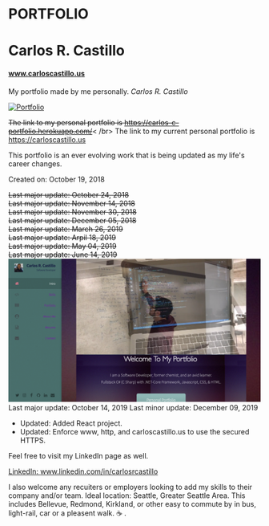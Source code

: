 # PORTFOLIO
# Carlos R. Castillo
#### www.carloscastillo.us

My portfolio made by me personally.  *Carlos R. Castillo*

[![Portfolio](https://img.shields.io/badge/Resume-PDF-brightgreen.svg)](https://carlos-c-portfolio.herokuapp.com/)

~~The link to my personal portfolio is https://carlos-c-portfolio.herokuapp.com/~~< /br>
The link to my current personal portfolio is https://carloscastillo.us

This portfolio is an ever evolving work that is being updated as my life's career changes.

Created on: October 19, 2018

~~Last major update: October 24, 2018~~<br>
~~Last major update: November 14, 2018~~<br>
~~Last major update: November 30, 2018~~<br>
~~Last major update: December 05, 2018~~<br>
~~Last major update: March 26, 2019~~<br>
~~Last major update: Arpil 18, 2019~~<br>
~~Last major update: May 04, 2019~~<br>
~~Last major update: June 14, 2019~~<br>
![](public/images/ScreenShotPortfolio.png?raw=true)
Last major update: October 14, 2019
Last minor update: December 09, 2019
- Updated:  Added React project.
- Updated:  Enforce www, http, and carloscastillo.us to use the secured HTTPS.




 Feel free to visit my LinkedIn page as well.


[LinkedIn:  ](www.linkedin.com/in/carlosrcastillo)
www.linkedin.com/in/carlosrcastillo




I also welcome any recuiters or employers looking to add my skills to their company and/or team.
Ideal location:  Seattle, Greater Seattle Area.  This includes Bellevue, Redmond, Kirkland, or other easy to commute by in bus, light-rail, car or a pleasent walk.
:coffee: .
